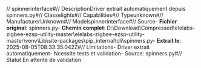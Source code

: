 // spinnerinterface#// DescriptionDriver extrait automatiquement depuis spinners.py#// Classelights#// Capabilities#// Typeunknown#// ManufacturerUnknown#// Modelspinnerinterface#// Source- **Fichier original**: spinners.py- **Chemin complet**: D:\Download\Compressed\elelabs-zigbee-ezsp-utility-master\elelabs-zigbee-ezsp-utility-master\venv\Lib\site-packages\pip\_internal\cli\spinners.py- **Extrait le**: 2025-08-05T08:33:35.042Z#// Limitations- Driver extrait automatiquement- Ncessite tests et validation- Source: spinners.py#// Statut En attente de validation